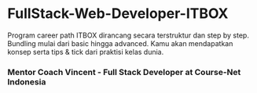 # FullStack-Web-Developer-ITBOX


<p> Program career path ITBOX dirancang secara terstruktur dan step by step. Bundling mulai dari basic hingga advanced. Kamu akan mendapatkan konsep serta tips & tick dari praktisi kelas dunia. </p>

### Mentor Coach Vincent - Full Stack Developer at Course-Net Indonesia
